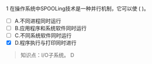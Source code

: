 1
在操作系统中SPOOLing技术是一种并行机制，它可以使 ( )。
- [ ] A.不同进程同时运行 
- [ ] B.应用程序和系统软件同时运行 
- [ ] C.不同系统软件同时运行 
- [x] D.程序执行与打印同时进行

> 知识点：I/O子系统。
> D
